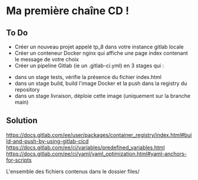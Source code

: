 # Ma première chaîne CD !

## To Do

- Créer un nouveau projet appelé tp_8 dans votre instance gitlab locale
- Créer un conteneur Docker nginx qui affiche une page index contenant le message de votre choix
- Créer un pipeline Gitlab (ie un .gitlab-ci.yml) en 3 stages qui :  
* dans un stage tests, vérifie la présence du fichier index.html
* dans un stage build, build l'image Docker et la push dans la registry du repository
* dans un stage livraison, déploie cette image (uniquement sur la branche main)


## Solution

https://docs.gitlab.com/ee/user/packages/container_registry/index.html#build-and-push-by-using-gitlab-cicd  
https://docs.gitlab.com/ee/ci/variables/predefined_variables.html  
https://docs.gitlab.com/ee/ci/yaml/yaml_optimization.html#yaml-anchors-for-scripts  


L'ensemble des fichiers contenus dans le dossier files/
